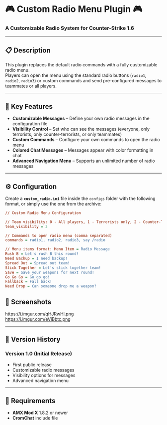 # 🎮 Custom Radio Menu Plugin 🎮  
### A Customizable Radio System for Counter-Strike 1.6  

---

## 📋 Description  

This plugin replaces the default radio commands with a fully customizable radio menu.  
Players can open the menu using the standard radio buttons (`radio1`, `radio2`, `radio3`) or custom commands and send pre-configured messages to teammates or all players.

---

## 🔧 Key Features  

- **Customizable Messages** – Define your own radio messages in the configuration file  
- **Visibility Control** – Set who can see the messages (everyone, only terrorists, only counter-terrorists, or only teammates)  
- **Custom Commands** – Configure your own commands to open the radio menu  
- **Colored Chat Messages** – Messages appear with color formatting in chat  
- **Advanced Navigation Menu** – Supports an unlimited number of radio messages  

---

## ⚙️ Configuration  

Create a **`custom_radio.ini`** file inside the `configs` folder with the following format, or simply use the one from the archive:

```ini
// Custom Radio Menu Configuration

// Team visibility: 0 - All players, 1 - Terrorists only, 2 - Counter-Terrorists only, 3 - Teammates only
team_visibility = 3

// Commands to open radio menu (comma separated)
commands = radio1, radio2, radio3, say /radio

// Menu items format: Menu Item = Radio Message
Rush B = Let's rush B this round!
Need Backup = I need backup!
Spread Out = Spread out team!
Stick Together = Let's stick together team!
Save = Save your weapons for next round!
Go Go Go = Go go go!
Fallback = Fall back!
Need Drop = Can someone drop me a weapon?
```

## 📸 Screenshots  
https://i.imgur.com/qHJRwHl.png  
https://i.imgur.com/eViBbtc.png

---

## 📝 Version History  

### Version 1.0 (Initial Release)  
- First public release  
- Customizable radio messages  
- Visibility options for messages  
- Advanced navigation menu  

---

## 🔗 Requirements  

- **AMX Mod X** 1.8.2 or newer  
- **CromChat** include file  
